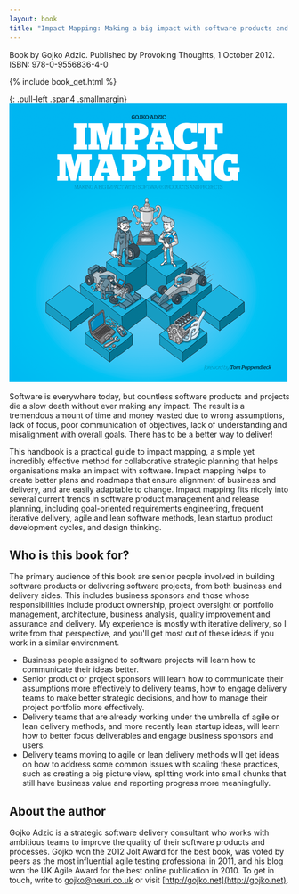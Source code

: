 ```yaml
---
layout: book
title: "Impact Mapping: Making a big impact with software products and projects"
---
```


Book by Gojko Adzic. Published by Provoking Thoughts, 1 October 2012.  ISBN: 978-0-9556836-4-0

{% include book_get.html %}

{: .pull-left .span4 .smallmargin}
![](/assets/cover500.png)

Software is everywhere today, but countless software products and projects die a slow death without ever making any impact. The result is a tremendous amount of time and money wasted due to wrong assumptions, lack of focus, poor communication of objectives, lack of understanding and misalignment with overall goals. There has to be a better way to deliver!

This handbook is a practical guide to impact mapping, a simple yet incredibly effective method for collaborative strategic planning that helps organisations make an impact with software. Impact mapping helps to create better plans and roadmaps that ensure alignment of business and delivery, and are easily adaptable to change. Impact mapping fits nicely into several current trends in software product management and release planning, including goal-oriented requirements engineering, frequent iterative delivery, agile and lean software methods, lean startup product development cycles, and design thinking.

## Who is this book for?

The primary audience of this book are senior people involved in building software products or delivering software projects, from both business and delivery sides. This includes business sponsors and those whose responsibilities include product ownership, project oversight or portfolio management, architecture, business analysis, quality improvement and assurance and delivery. My experience is mostly with iterative delivery, so I write from that perspective, and you'll get most out of these ideas if you work in a similar environment.

* Business people assigned to software projects will learn how to communicate their ideas better.
* Senior product or project sponsors will learn how to communicate their assumptions more effectively to delivery teams, how to engage delivery teams to make better strategic decisions, and how to manage their project portfolio more effectively.
* Delivery teams that are already working under the umbrella of agile or lean delivery methods, and more recently lean startup ideas, will learn how to better focus deliverables and engage business sponsors and users.
* Delivery teams moving to agile or lean delivery methods will get ideas on how to address some common issues with scaling these practices, such as creating a big picture view, splitting work into small chunks that still have business value and reporting progress more meaningfully.

## About the author

Gojko Adzic is a strategic software delivery consultant who works with ambitious teams to improve the quality of their software products and processes. Gojko won the 2012 Jolt Award for the best book, was voted by peers as the most influential agile testing professional in 2011, and his blog won the UK Agile Award for the best online publication in 2010. To get in touch, write to gojko@neuri.co.uk or visit [http://gojko.net](http://gojko.net).
